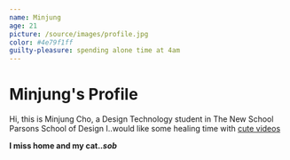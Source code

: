 ```yaml
---
name: Minjung
age: 21
picture: /source/images/profile.jpg
color: #4e79f1ff
guilty-pleasure: spending alone time at 4am
---
```


# Minjung's Profile

Hi, this is Minjung Cho, a Design Technology student in The New School Parsons School of Design
I..would like some healing time with [cute videos](https://www.youtube.com/watch?v=x1_HFp5rpmM)

<b>I miss home and my cat.._sob_</b>
